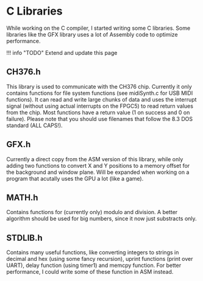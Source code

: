 # C Libraries
While working on the C compiler, I started writing some C libraries. Some libraries like the GFX library uses a lot of Assembly code to optimize performance.

!!! info "TODO"
	Extend and update this page

## CH376.h
This library is used to communicate with the CH376 chip. Currently it only contains functions for file system functions (see midiSynth.c for USB MIDI functions).
It can read and write large chunks of data and uses the interrupt signal (without using actual interrupts on the FPGC5) to read return values from the chip.
Most functions have a return value (1 on success and 0 on failure). Please note that you should use filenames that follow the 8.3 DOS standard (ALL CAPS!).

## GFX.h
Currently a direct copy from the ASM version of this library, while only adding two functions to convert X and Y positions to a memory offset for the background and window plane. Will be expanded when working on a program that acutally uses the GPU a lot (like a game).

## MATH.h
Contains functions for (currently only) modulo and division. A better algorithm should be used for big numbers, since it now just substracts only.

## STDLIB.h
Contains many useful functions, like converting integers to strings in decimal and hex (using some fancy recursion), uprint functions (print over UART), delay function (using timer1) and memcpy function. For better performance, I could write some of these function in ASM instead.